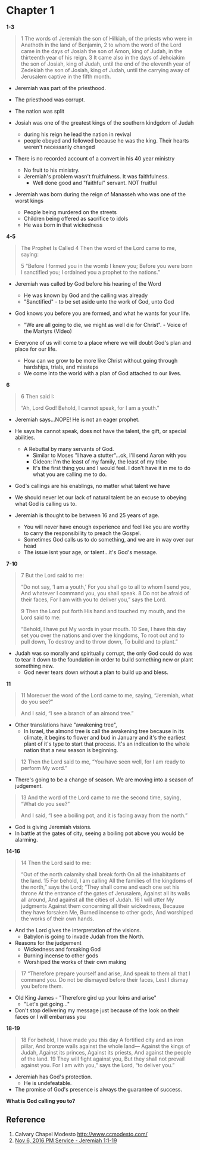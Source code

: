 # Chapter 1

**1-3**
> 1 The words of Jeremiah the son of Hilkiah, of the priests who were in Anathoth in the land of Benjamin, 2 to whom the word of the Lord came in the days of Josiah the son of Amon, king of Judah, in the thirteenth year of his reign. 3 It came also in the days of Jehoiakim the son of Josiah, king of Judah, until the end of the eleventh year of Zedekiah the son of Josiah, king of Judah, until the carrying away of Jerusalem captive in the fifth month.

- Jeremiah was part of the priesthood.
- The priesthood was corrupt.
- The nation was split
- Josiah was one of the greatest kings of the southern kindgdom of Judah
  - during his reign he lead the nation in revival
  - people obeyed and followed because he was the king. Their hearts weren't necessarily changed
- There is no recorded account of a convert in his 40 year ministry
  - No fruit to his ministry.
  - Jeremiah's problem wasn't fruitfulness. It was faithfulness.
    - Well done good and "faithful" servant. NOT fruitful

- Jeremiah was born during the reign of Manasseh who was one of the worst kings
  - People being murdered on the streets
  - Children being offered as sacrifice to idols
  - He was born in that wickedness

**4-5**
> The Prophet Is Called
> 4 Then the word of the Lord came to me, saying:
>
> 5 “Before I formed you in the womb I knew you;
> Before you were born I sanctified you;
> I ordained you a prophet to the nations.”

- Jeremiah was called by God before his hearing of the Word
  - He was known by God and the calling was already
  - "Sanctified" - to be set aside unto the work of God, unto God

- God knows you before you are formed, and what he wants for your life.
  - "We are all going to die, we might as well die for Christ". - Voice of the Martyrs (Video)
- Everyone of us will come to a place where we will doubt God's plan and place for our life.
  - How can we grow to be more like Christ without going through hardships, trials, and missteps
  - We come into the world with a plan of God attached to our lives.

**6**
> 6 Then said I:
>
> “Ah, Lord God!
> Behold, I cannot speak, for I am a youth.”

- Jeremiah says...NOPE! He is not an eager prophet.
- He says he cannot speak, does not have the talent, the gift, or special abilities.
  - A Rebuttal by many servants of God.
    - Similar to Moses "I have a stutter"...ok, I'll send Aaron with you
    - Gideon: I'm the least of my family, the least of my tribe
    - It's the first thing you and I would feel. I don't have it in me to do what you are calling me to do.
- God's callings are his enablings, no matter what talent we have
- We should never let our lack of natural talent be an excuse to obeying what God is calling us to.

- Jeremiah is thought to be between 16 and 25 years of age.
  - You will never have enough experience and feel like you are worthy to carry the responsibility to preach the Gospel.
  - Sometimes God calls us to do something, and we are in way over our head
  - The issue isnt your age, or talent...it's God's message.

**7-10**
> 7 But the Lord said to me:
>
>   “Do not say, ‘I am a youth,’
>   For you shall go to all to whom I send you,
>   And whatever I command you, you shall speak.
>   8 Do not be afraid of their faces,
>   For I am with you to deliver you,” says the Lord.
>
> 9 Then the Lord put forth His hand and touched my mouth, and the Lord said to me:
>
>   “Behold, I have put My words in your mouth.
>   10 See, I have this day set you over the nations and over the kingdoms,
>   To root out and to pull down,
>   To destroy and to throw down,
>   To build and to plant.”


- Judah was so morally and spiritually corrupt, the only God could do was to tear it down to the foundation in order to build something new or plant something new.
  - God never tears down without a plan to build up and bless.

**11**
> 11 Moreover the word of the Lord came to me, saying, “Jeremiah, what do you see?”
>
> And I said, “I see a branch of an almond tree.”

- Other translations have "awakening tree",
  - In Israel, the almond tree is call the awakening tree because in its climate, it begins to flower and bud in January and it's the earliest plant of it's type to start that process. It's an indication to the whole nation that a new season is beginning.

> 12 Then the Lord said to me, “You have seen well, for I am ready to perform My word.”

- There's going to be a change of season. We are moving into a season of judgement.

> 13 And the word of the Lord came to me the second time, saying, “What do you see?”
>
> And I said, “I see a boiling pot, and it is facing away from the north.”

- God is giving Jeremiah visions.
- In battle at the gates of city, seeing a boiling pot above you would be alarming.

**14-16**
> 14 Then the Lord said to me:
>
> “Out of the north calamity shall break forth
> On all the inhabitants of the land.
> 15 For behold, I am calling
> All the families of the kingdoms of the north,” says the Lord;
> “They shall come and each one set his throne
> At the entrance of the gates of Jerusalem,
> Against all its walls all around,
> And against all the cities of Judah.
> 16 I will utter My judgments
> Against them concerning all their wickedness,
> Because they have forsaken Me,
> Burned incense to other gods,
> And worshiped the works of their own hands.

- And the Lord gives the interpretation of the visions.
  - Babylon is going to invade Judah from the North.
- Reasons for the judgement
  * Wickedness and forsaking God
  * Burning incense to other gods
  * Worshiped the works of their own making


> 17 “Therefore prepare yourself and arise,
> And speak to them all that I command you.
> Do not be dismayed before their faces,
> Lest I dismay you before them.

- Old King James - "Therefore gird up your loins and arise"
  - "Let's get going..."
- Don't stop delivering my message just because of the look on their faces or I will embarrass you

**18-19**
> 18 For behold, I have made you this day
> A fortified city and an iron pillar,
> And bronze walls against the whole land—
> Against the kings of Judah,
> Against its princes,
> Against its priests,
> And against the people of the land.
> 19 They will fight against you,
> But they shall not prevail against you.
> For I am with you,” says the Lord, “to deliver you.”

- Jeremiah has God's protection.
  - He is undefeatable.
- The promise of God's presence is always the guarantee of success.


**What is God calling you to?**


## Reference
1. Calvary Chapel Modesto http://www.ccmodesto.com/
  1. [Nov 6, 2016 PM Service - Jeremiah 1:1-19](https://vimeo.com/190798846)

